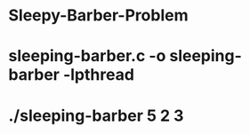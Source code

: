 # Sleepy-Barber-Problem

# sleeping-barber.c -o sleeping-barber -lpthread

# ./sleeping-barber 5 2 3
